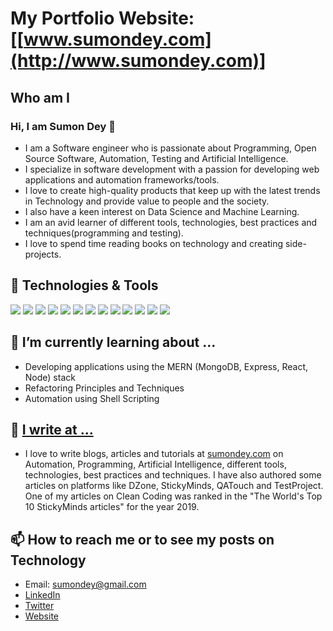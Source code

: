# My Portfolio Website: [[www.sumondey.com](http://www.sumondey.com)]

## Who am I

### Hi, I am Sumon Dey 👋

- I am a Software engineer who is passionate about Programming, Open Source Software, Automation, Testing and Artificial Intelligence.
- I specialize in software development with a passion for developing web applications and automation frameworks/tools. 
- I love to create high-quality products that keep up with the latest trends in Technology and provide value to people and the society. 
- I also have a keen interest on Data Science and Machine Learning. 
- I am an avid learner of different tools, technologies, best practices and techniques(programming and testing).
- I love to spend time reading books on technology and creating side-projects.

## 🔧 Technologies & Tools
![](https://img.shields.io/badge/Code-Python-informational?style=flat&logo=python&logoColor=white&color=2bbc8a)
![](https://img.shields.io/badge/Code-JavaScript-informational?style=flat&logo=javascript&logoColor=white&color=2bbc8a)
![](https://img.shields.io/badge/Code-Java-informational?style=flat&logo=java&logoColor=white&color=2bbc8a)
![](https://img.shields.io/badge/Shell-Bash-informational?style=flat&logo=gnu-bash&logoColor=white&color=2bbc8a)
![](https://img.shields.io/badge/Database-MySQL-informational?style=flat&logo=postgresql&logoColor=white&color=2bbc8a)
![](https://img.shields.io/badge/Database-PostgreSQL-informational?style=flat&logo=postgresql&logoColor=white&color=2bbc8a)
![](https://img.shields.io/badge/Framework-Selenium-informational?style=flat&logo=selenium&logoColor=white&color=2bbc8a)
![](https://img.shields.io/badge/Framework-Appium-informational?style=flat&logo=appium&logoColor=white&color=2bbc8a)
![](https://img.shields.io/badge/DSL-REST_Assured-informational?style=flat&logo=<LOGO_NAME>&logoColor=white&color=2bbc8a)
![](https://img.shields.io/badge/VCS-Git-informational?style=flat&logo=git&color=2bbc8a)
![](https://img.shields.io/badge/CI/CD-Jenkins-informational?style=flat&logo=jenkins&color=2bbc8a)
![](https://img.shields.io/badge/Container-Docker-informational?style=flat&logo=docker&logoColor=white&color=2bbc8a)
![](https://img.shields.io/badge/Orchestration-Kubernetes-informational?style=flat&logo=kubernetes&logoColor=white&color=2bbc8a)

## 🌱 I’m currently learning about ...

- Developing applications using the MERN (MongoDB, Express, React, Node) stack
- Refactoring Principles and Techniques
- Automation using Shell Scripting

## 📝 [I write at ...](http://www.sumondey.com/)

- I love to write blogs, articles and tutorials at [sumondey.com](http://www.sumondey.com/) on Automation, Programming, Artificial Intelligence, different tools, technologies, best practices and techniques. I have also authored some articles on platforms like DZone, StickyMinds, QATouch and TestProject. One of my articles on Clean Coding was ranked in the "The World's Top 10 StickyMinds articles" for the year 2019.

## 📫 How to reach me or to see my posts on Technology

- Email: sumondey@gmail.com
- [LinkedIn](https://www.linkedin.com/in/sumon-dey/)
- [Twitter](https://twitter.com/blackrov2sum)
- [Website](http://www.sumondey.com)

<!--
**sumon-dey/sumon-dey** is a ✨ _special_ ✨ repository because its `README.md` (this file) appears on your GitHub profile.

Here are some ideas to get you started:

- 🔭 I’m currently working on ...
- 🌱 I’m currently learning ...
- 👯 I’m looking to collaborate on ...
- 🤔 I’m looking for help with ...
- 💬 Ask me about ...
- 📫 How to reach me: ...
- 😄 Pronouns: ...
- ⚡ Fun fact: ...
-->
